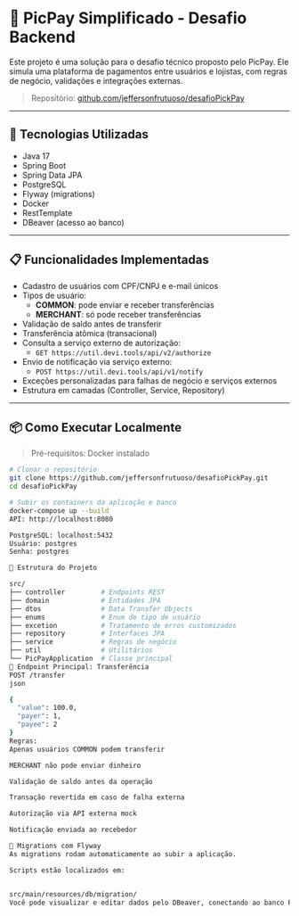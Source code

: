 # 💸 PicPay Simplificado - Desafio Backend

Este projeto é uma solução para o desafio técnico proposto pelo PicPay. Ele simula uma plataforma de pagamentos entre usuários e lojistas, com regras de negócio, validações e integrações externas.

> Repositório: [github.com/jeffersonfrutuoso/desafioPickPay](https://github.com/jeffersonfrutuoso/desafioPickPay)

---

## 🚀 Tecnologias Utilizadas

- Java 17
- Spring Boot
- Spring Data JPA
- PostgreSQL
- Flyway (migrations)
- Docker
- RestTemplate
- DBeaver (acesso ao banco)

---

## 📋 Funcionalidades Implementadas

- Cadastro de usuários com CPF/CNPJ e e-mail únicos
- Tipos de usuário:
  - **COMMON**: pode enviar e receber transferências
  - **MERCHANT**: só pode receber transferências
- Validação de saldo antes de transferir
- Transferência atômica (transacional)
- Consulta a serviço externo de autorização:
  - `GET https://util.devi.tools/api/v2/authorize`
- Envio de notificação via serviço externo:
  - `POST https://util.devi.tools/api/v1/notify`
- Exceções personalizadas para falhas de negócio e serviços externos
- Estrutura em camadas (Controller, Service, Repository)

---

## 📦 Como Executar Localmente

> Pré-requisitos: Docker instalado

```bash
# Clonar o repositório
git clone https://github.com/jeffersonfrutuoso/desafioPickPay.git
cd desafioPickPay

# Subir os containers da aplicação e banco
docker-compose up --build
API: http://localhost:8080

PostgreSQL: localhost:5432
Usuário: postgres
Senha: postgres

🧱 Estrutura do Projeto

src/
├── controller         # Endpoints REST
├── domain             # Entidades JPA
├── dtos               # Data Transfer Objects
├── enums              # Enum de tipo de usuário
├── excetion           # Tratamento de erros customizados
├── repository         # Interfaces JPA
├── service            # Regras de negócio
├── util               # Utilitários
└── PicPayApplication  # Classe principal
🔁 Endpoint Principal: Transferência
POST /transfer
json

{
  "value": 100.0,
  "payer": 1,
  "payee": 2
}
Regras:
Apenas usuários COMMON podem transferir

MERCHANT não pode enviar dinheiro

Validação de saldo antes da operação

Transação revertida em caso de falha externa

Autorização via API externa mock

Notificação enviada ao recebedor

📂 Migrations com Flyway
As migrations rodam automaticamente ao subir a aplicação.

Scripts estão localizados em:


src/main/resources/db/migration/
Você pode visualizar e editar dados pelo DBeaver, conectando ao banco PostgreSQL.

